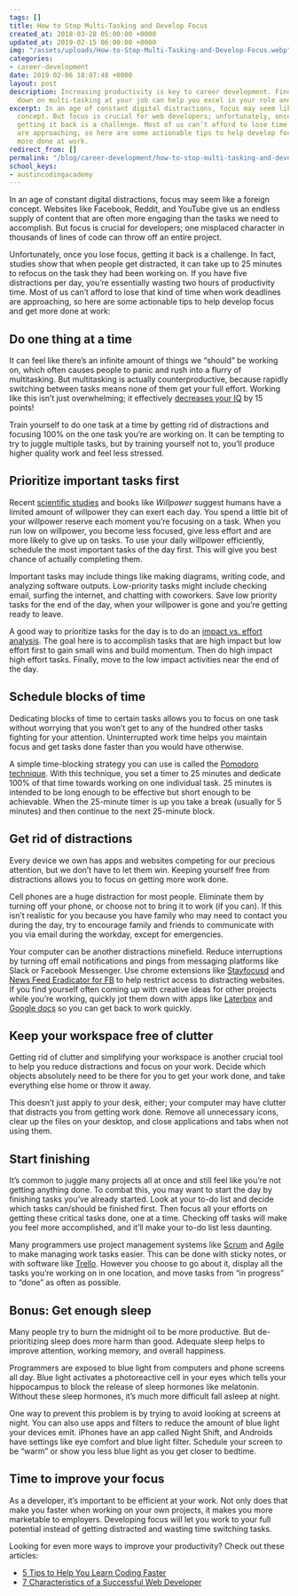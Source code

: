 ```yaml
---
tags: []
title: How to Stop Multi-Tasking and Develop Focus
created_at: 2018-03-28 05:00:00 +0000
updated_at: 2019-02-15 06:00:00 +0000
img: "/assets/uploads/How-to-Stop-Multi-Tasking-and-Develop-Focus.webp"
categories:
- career-development
date: 2019-02-06 18:07:48 +0000
layout: post
description: Increasing productivity is key to career development. Find out how cutting
  down on multi-tasking at your job can help you excel in your role and in your career.
excerpt: In an age of constant digital distractions, focus may seem like a foreign
  concept. But focus is crucial for web developers; unfortunately, once you lose it,
  getting it back is a challenge. Most of us can’t afford to lose time when work deadlines
  are approaching, so here are some actionable tips to help develop focus and get
  more done at work.
redirect_from: []
permalink: "/blog/career-development/how-to-stop-multi-tasking-and-develop-focus/"
school_keys:
- austincodingacademy
---
```

In an age of constant digital distractions, focus may seem like a foreign concept. Websites like Facebook, Reddit, and YouTube give us an endless supply of content that are often more engaging than the tasks we need to accomplish. But focus is crucial for developers; one misplaced character in thousands of lines of code can throw off an entire project.

Unfortunately, once you lose focus, getting it back is a challenge. In fact, studies show that when people get distracted, it can take up to 25 minutes to refocus on the task they had been working on. If you have five distractions per day, you’re essentially wasting two hours of productivity time. Most of us can’t afford to lose that kind of time when work deadlines are approaching, so here are some actionable tips to help develop focus and get more done at work:

## Do one thing at a time

It can feel like there’s an infinite amount of things we “should” be working on, which often causes people to panic and rush into a flurry of multitasking. But multitasking is actually counterproductive, because rapidly switching between tasks means none of them get your full effort. Working like this isn’t just overwhelming; it effectively [decreases your IQ](https://www.forbes.com/sites/travisbradberry/2014/10/08/multitasking-damages-your-brain-and-career-new-studies-suggest/#4ccca28356ee) by 15 points!

Train yourself to do one task at a time by getting rid of distractions and focusing 100% on the one task you’re are working on. It can be tempting to try to juggle multiple tasks, but by training yourself not to, you’ll produce higher quality work and feel less stressed.

## Prioritize important tasks first

Recent [scientific studies](http://www.apa.org/helpcenter/willpower.aspx) and books like _Willpower_ suggest humans have a limited amount of willpower they can exert each day. You spend a little bit of your willpower reserve each moment you’re focusing on a task. When you run low on willpower, you become less focused, give less effort and are more likely to give up on tasks. To use your daily willpower efficiently, schedule the most important tasks of the day first. This will give you best chance of actually completing them.

Important tasks may include things like making diagrams, writing code, and analyzing software outputs. Low-priority tasks might include checking email, surfing the internet, and chatting with coworkers. Save low priority tasks for the end of the day, when your willpower is gone and you’re getting ready to leave.

A good way to prioritize tasks for the day is to do an [impact vs. effort analysis](https://blog.hubspot.com/sales/impact-vs-effort-analysis-productivity). The goal here is to accomplish tasks that are high impact but low effort first to gain small wins and build momentum. Then do high impact high effort tasks. Finally, move to the low impact activities near the end of the day.

## Schedule blocks of time

Dedicating blocks of time to certain tasks allows you to focus on one task without worrying that you won’t get to any of the hundred other tasks fighting for your attention. Uninterrupted work time helps you maintain focus and get tasks done faster than you would have otherwise.

A simple time-blocking strategy you can use is called the [Pomodoro technique](https://lifehacker.com/productivity-101-a-primer-to-the-pomodoro-technique-1598992730). With this technique, you set a timer to 25 minutes and dedicate 100% of that time towards working on one individual task. 25 minutes is intended to be long enough to be effective but short enough to be achievable. When the 25-minute timer is up you take a break (usually for 5 minutes) and then continue to the next 25-minute block.

## Get rid of distractions

Every device we own has apps and websites competing for our precious attention, but we don’t have to let them win. Keeping yourself free from distractions allows you to focus on getting more work done.

Cell phones are a huge distraction for most people. Eliminate them by turning off your phone, or choose not to bring it to work (if you can). If this isn’t realistic for you because you have family who may need to contact you during the day, try to encourage family and friends to communicate with you via email during the workday, except for emergencies.

Your computer can be another distractions minefield. Reduce interruptions by turning off email notifications and pings from messaging platforms like Slack or Facebook Messenger. Use chrome extensions like [Stayfocusd](https://chrome.google.com/webstore/detail/stayfocusd/laankejkbhbdhmipfmgcngdelahlfoji?hl=en) and [News Feed Eradicator for FB](https://chrome.google.com/webstore/detail/news-feed-eradicator-for/fjcldmjmjhkklehbacihaiopjklihlgg?hl=en) to help restrict access to distracting websites. If you find yourself often coming up with creative ideas for other projects while you’re working, quickly jot them down with apps like [Laterbox](https://laterbox.co/) and [Google docs](https://www.google.com/docs/about/) so you can get back to work quickly.

## Keep your workspace free of clutter

Getting rid of clutter and simplifying your workspace is another crucial tool to help you reduce distractions and focus on your work. Decide which objects absolutely need to be there for you to get your work done, and take everything else home or throw it away.

This doesn’t just apply to your desk, either; your computer may have clutter that distracts you from getting work done. Remove all unnecessary icons, clear up the files on your desktop, and close applications and tabs when not using them.

## Start finishing

It’s common to juggle many projects all at once and still feel like you’re not getting anything done. To combat this, you may want to start the day by finishing tasks you’ve already started. Look at your to-do list and decide which tasks can/should be finished first. Then focus all your efforts on getting these critical tasks done, one at a time. Checking off tasks will make you feel more accomplished, and it’ll make your to-do list less daunting.

Many programmers use project management systems like [Scrum](http://www.agilelearninglabs.com/resources/scrum-introduction/) and [Agile](https://www.youtube.com/watch?v=N2hDKpgzdIE) to make managing work tasks easier. This can be done with sticky notes, or with software like [Trello](http://trello.com/). However you choose to go about it, display all the tasks you’re working on in one location, and move tasks from “in progress” to “done” as often as possible.

## Bonus: Get enough sleep

Many people try to burn the midnight oil to be more productive. But de-prioritizing sleep does more harm than good. Adequate sleep helps to improve attention, working memory, and overall happiness.

Programmers are exposed to blue light from computers and phone screens all day. Blue light activates a photoreactive cell in your eyes which tells your hippocampus to block the release of sleep hormones like melatonin. Without these sleep hormones, it’s much more difficult fall asleep at night.

One way to prevent this problem is by trying to avoid looking at screens at night. You can also use apps and filters to reduce the amount of blue light your devices emit. iPhones have an app called Night Shift, and Androids have settings like eye comfort and blue light filter. Schedule your screen to be “warm” or show you less blue light as you get closer to bedtime.

## Time to improve your focus

As a developer, it’s important to be efficient at your work. Not only does that make you faster when working on your own projects, it makes you more marketable to employers. Developing focus will let you work to your full potential instead of getting distracted and wasting time switching tasks.

Looking for even more ways to improve your productivity? Check out these articles:

* [5 Tips to Help You Learn Coding Faster](https://austincodingacademy.com/blog/web-development/5-tips-to-help-you-learn-coding-faster/)
* [7 Characteristics of a Successful Web Developer](https://austincodingacademy.com/blog/web-development/7-characteristics-of-a-successful-web-developer/)